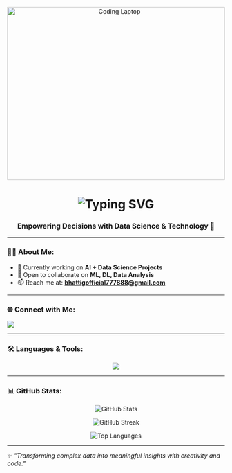 <!-- Animated Banner -->
<p align="center">
  <img src="https://i.pinimg.com/originals/2c/0e/8c/2c0e8cf69bb02aa0a89b6b3c37a1ed56.gif" alt="Coding Laptop" width="100%" style="max-height:400px; object-fit:cover;" />
</p>

<!-- Typing Animation -->
<h1 align="center">
  <img src="https://readme-typing-svg.herokuapp.com?size=30&color=36BCF7&center=true&vCenter=true&width=800&lines=Hi+%F0%9F%91%8B%2C+I'm+Sameer+Bhatti;Data+Scientist+%7C+ML+Engineer;Turning+Data+into+Decisions;Lifelong+Learner+%26+Tech+Explorer" alt="Typing SVG" />
</h1>

<h3 align="center">Empowering Decisions with Data Science & Technology 🚀</h3>

---

### 👨‍💻 About Me:
- 🔭 Currently working on **AI + Data Science Projects**
- 👯 Open to collaborate on **ML, DL, Data Analysis**
- 📫 Reach me at: **bhattigofficial777888@gmail.com**

---

### 🌐 Connect with Me:
<p align="left">
<a href="https://www.linkedin.com/in/sameer-zaheer-bhatti-b57707342/" target="_blank">
  <img src="https://img.shields.io/badge/LinkedIn-blue?logo=linkedin&logoColor=white" />
</a>
</p>

---

### 🛠️ Languages & Tools:
<p align="center">
  <img src="https://skillicons.dev/icons?i=python,tensorflow,pytorch,sklearn,html,css,react,mysql,git,django,opencv" />
</p>

---

### 📊 GitHub Stats:
<p align="center">
  <img src="https://github-readme-stats.vercel.app/api?username=sameerbhatti4065&show_icons=true&theme=radical" alt="GitHub Stats" />
</p>

<p align="center">
  <img src="https://github-readme-streak-stats.herokuapp.com/?user=sameerbhatti4065&theme=radical" alt="GitHub Streak" />
</p>

<p align="center">
  <img src="https://github-readme-stats.vercel.app/api/top-langs/?username=sameerbhatti4065&layout=compact&theme=radical" alt="Top Languages" />
</p>

---

✨ *"Transforming complex data into meaningful insights with creativity and code."*  


